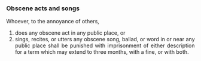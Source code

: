 ### Obscene acts and songs
<div style="text-align: justify">

Whoever, to the annoyance of others,

</div>

1. <div style="text-align: justify"> does any obscene act in any public place, or </div>
2. <div style="text-align: justify"> sings, recites, or utters any obscene song, ballad, or word in or near any public place shall be punished with imprisonment of either description for a term which may extend to three months, with a fine, or with both. </div>
